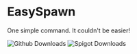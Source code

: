 # EasySpawn
One simple command. It couldn't be easier!

![Github Downloads](https://img.shields.io/github/downloads/muchtek/EasySpawn/total?color=orange&label=github%20downloads)
![Spigot Downloads](https://pluginbadges.glitch.me/api/v1/dl/spigot%20downloads-orange.svg?spigot=easyspawn.98133&github=muchtek%2FEasySpawn&style=flat)
